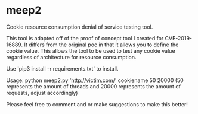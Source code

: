 # meep2

Cookie resource consumption denial of service testing tool.

This tool is adapted off of the proof of concept tool I created for CVE-2019-16889.  It differs from the original poc in that it allows you to define the cookie value.  This allows the tool to be used to test any cookie value regardless of architecture for resource consumption.

Use 'pip3 install -r requirements.txt' to install.

Usage: python meep2.py 'http://victim.com/' cookiename 50 20000
(50 represents the amount of threads and 20000 represents the amount of requests, adjust accordingly)



Please feel free to comment and or make suggestions to make this better!
